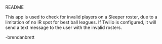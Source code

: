 README

This app is used to check for invalid players on a Sleeper roster, due to a limitation of no IR spot for best ball leagues. If Twilio is configured, it will send a text message to the user with the invalid rosters.

-brendanbrett